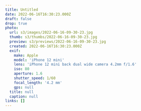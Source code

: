 ```yaml
---
title: Untitled
date: 2022-06-16T16:30:23.000Z
draft: false
drop: true
photo:
  url: s3/images/2022-06-16-09-30-23.jpg
  thumb: s3/thumbs/2022-06-16-09-30-23.jpg
  preview: s3/previews/2022-06-16-09-30-23.jpg
  created: 2022-06-16T16:30:23.000Z
  exif:
    make: Apple
    model: 'iPhone 12 mini'
    lens: 'iPhone 12 mini back dual wide camera 4.2mm f/1.6'
    iso: 80
    aperture: 1.6
    shutter_speed: 1/60
    focal_length: '4.2 mm'
    gps: null
  title: null
  caption: null
links: []
---
```

